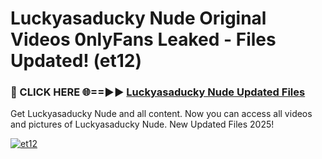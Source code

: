 # Luckyasaducky Nude Original Videos 0nlyFans Leaked - Files Updated! (et12)

<h3>🔴 CLICK HERE 🌐==►► <a href="https://tinyurl.com/yrmya6cz" rel="nofollow">Luckyasaducky Nude Updated Files</a></h3>

Get Luckyasaducky Nude and all content. Now you can access all videos and pictures of Luckyasaducky Nude. New Updated Files 2025!

[![et12](https://i.imgur.com/FMdXYCs.gif)](https://tinyurl.com/yrmya6cz)
